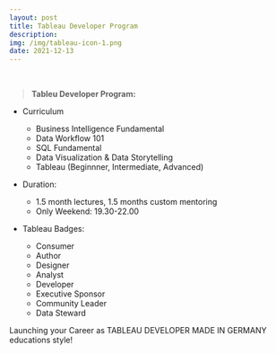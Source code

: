 ```yaml
---
layout: post
title: Tableau Developer Program
description: 
img: /img/tableau-icon-1.png
date: 2021-12-13
---
```




<Br>

  
> **Tableu Developer Program:**
  * Curriculum
    * Business Intelligence Fundamental
    * Data Workflow 101
    * SQL Fundamental
    * Data Visualization & Data Storytelling
    * Tableau (Beginnner, Intermediate, Advanced)
    
  * Duration:
    * 1.5 month lectures, 1.5 months custom mentoring
    * Only Weekend: 19.30-22.00
  * Tableau Badges:
    * Consumer
    * Author
    * Designer
    * Analyst
    * Developer
    * Executive Sponsor
    * Community Leader
    * Data Steward
  
 
  Launching your Career as TABLEAU DEVELOPER MADE IN GERMANY educations style!
    
  
  







